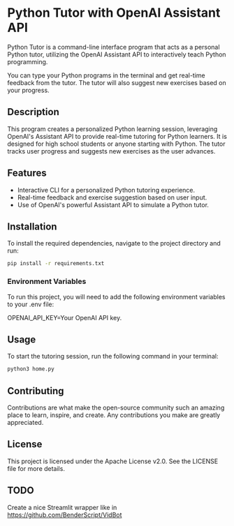 # Python Tutor with OpenAI Assistant API

Python Tutor is a command-line interface program that acts as a personal Python tutor, utilizing the OpenAI Assistant API to interactively teach Python programming.

You can type your Python programs in the terminal and get real-time feedback from the tutor. The tutor will also suggest new exercises based on your progress.

## Description

This program creates a personalized Python learning session, leveraging OpenAI's Assistant API to provide real-time tutoring for Python learners. It is designed for high school students or anyone starting with Python. The tutor tracks user progress and suggests new exercises as the user advances.

## Features

- Interactive CLI for a personalized Python tutoring experience.
- Real-time feedback and exercise suggestion based on user input.
- Use of OpenAI's powerful Assistant API to simulate a Python tutor.

## Installation

To install the required dependencies, navigate to the project directory and run:

```bash
pip install -r requirements.txt
```

### Environment Variables
To run this project, you will need to add the following environment variables to your .env file:

OPENAI_API_KEY=Your OpenAI API key.

## Usage
To start the tutoring session, run the following command in your terminal:

```bash
python3 home.py
```

## Contributing
Contributions are what make the open-source community such an amazing place to learn, inspire, and create. Any contributions you make are greatly appreciated.

## License
This project is licensed under the Apache License v2.0. See the LICENSE file for more details.

## TODO

Create a nice Streamlit wrapper like in https://github.com/BenderScript/VidBot

